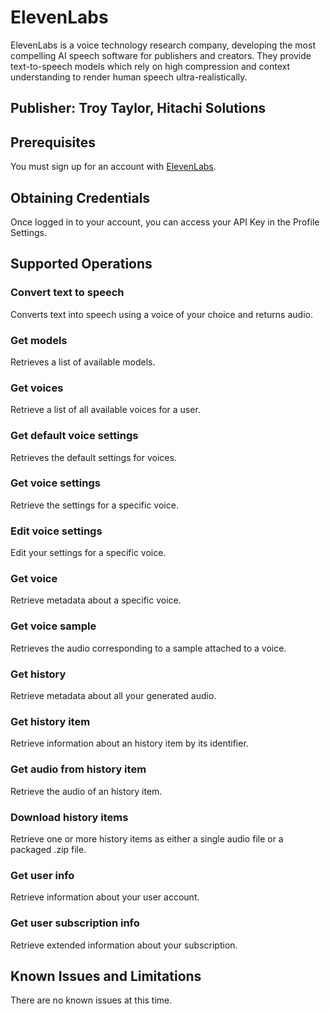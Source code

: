 # ElevenLabs
ElevenLabs is a voice technology research company, developing the most compelling AI speech software for publishers and creators. They provide text-to-speech models which rely on high compression and context understanding to render human speech ultra-realistically.

## Publisher: Troy Taylor, Hitachi Solutions

## Prerequisites
You must sign up for an account with [ElevenLabs](https://beta.elevenlabs.io/sign-up).

## Obtaining Credentials
Once logged in to your account, you can access your API Key in the Profile Settings.

## Supported Operations
### Convert text to speech
Converts text into speech using a voice of your choice and returns audio.
### Get models
Retrieves a list of available models.
### Get voices
Retrieve a list of all available voices for a user.
### Get default voice settings
Retrieves the default settings for voices.
### Get voice settings
Retrieve the settings for a specific voice.
### Edit voice settings
Edit your settings for a specific voice.
### Get voice
Retrieve metadata about a specific voice.
### Get voice sample
Retrieves the audio corresponding to a sample attached to a voice.
### Get history
Retrieve metadata about all your generated audio.
### Get history item
Retrieve information about an history item by its identifier.
### Get audio from history item
Retrieve the audio of an history item.
### Download history items
Retrieve one or more history items as either a single audio file or a packaged .zip file.
### Get user info
Retrieve information about your user account.
### Get user subscription info
Retrieve extended information about your subscription.

## Known Issues and Limitations
There are no known issues at this time.
